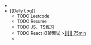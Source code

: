 -
- [[Daily Log]]
	- TODO Leetcode
	- TODO Resume
	- TODO JS、TS练习
	- TODO React 框架面试 >[🍅🍅🍅 75min](#agenda-pomo://?t=f-1692157418293-1500%2Cf-1692174575072-1500%2Cf-1692177391447-1500)
	-